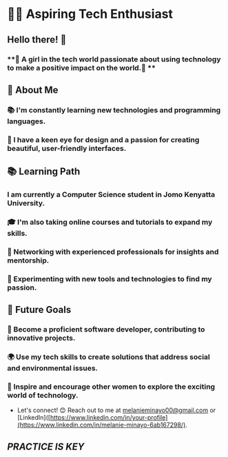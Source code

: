 # 👩‍💻 **Aspiring Tech Enthusiast**

## Hello there! 👋

### **🌸 A girl in the tech world passionate about using technology to make a positive impact on the world.🌸 **

## 🌟 **About Me**

### 📚 I'm constantly learning new technologies and programming languages.
### 💅 I have a keen eye for design and a passion for creating beautiful, user-friendly interfaces.

## 📚 **Learning Path**

### I am currently a Computer Science student in Jomo Kenyatta University.
### 🎓 I'm also taking online courses and tutorials to expand my skills.
### 🤝 Networking with experienced professionals for insights and mentorship.
### 🌱 Experimenting with new tools and technologies to find my passion.

## 🚀 **Future Goals**

### 🌟 Become a proficient software developer, contributing to innovative projects.
### 🌍 Use my tech skills to create solutions that address social and environmental issues.
### 🌳 Inspire and encourage other women to explore the exciting world of technology.

- Let's connect! 😊 Reach out to me at melanieminayo00@gmail.com or [LinkedIn]([https://www.linkedin.com/in/your-profile](https://www.linkedin.com/in/melanie-minayo-6ab167298/).
## *PRACTICE IS KEY*
